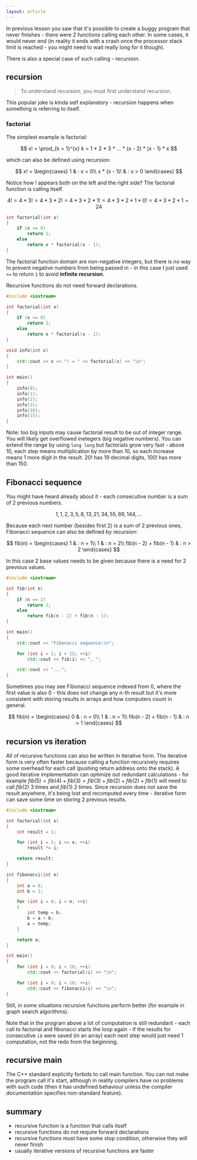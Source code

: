 ```yaml
---
layout: article
---
```


In previous lesson you saw that it's possible to create a buggy program that never finishes - there were 2 functions calling each other. In some cases, it would never end (in reality it ends with a crash once the processor stack limit is reached - you might need to wait really long for it though).

There is also a special case of such calling - recursion.

## recursion

> To understand recursion, you must first understand recursion.

This popular joke is kinda self explanatory - recursion happens when something is referring to itself.

### factorial

The simplest example is factorial:

$$
x! = \prod_{k = 1}^{x} k = 1 * 2 * 3 * ... * (x - 2) * (x - 1) * x
$$

which can also be defined using recursion:

$$
x! =
\begin{cases}
1 & : x = 0\\
x * (x - 1)! & : x > 0
\end{cases}
$$

Notice how $!$ appears both on the left and the right side? The factorial function is calling itself.

$$
4! = 4 * 3! = 4 * 3 * 2! = 4 * 3 * 2 * 1! = 4 * 3 * 2 * 1 * 0! = 4 * 3 * 2 * 1 = 24
$$

```c++
int factorial(int x)
{
    if (x <= 0)
        return 1;
    else
        return x * factorial(x - 1);
}
```

The factorial function domain are non-negative integers, but there is no way to prevent negative numbers from being passed in - in this case I just used `<=` to return `1` to avoid **infinite recursion**.

<div class="note info">
Recursive functions do not need forward declarations.
</div>

```c++
#include <iostream>

int factorial(int x)
{
    if (x <= 0)
        return 1;
    else
        return x * factorial(x - 1);
}

void info(int x)
{
    std::cout << x << "! = " << factorial(x) << "\n";
}

int main()
{
    info(0);
    info(1);
    info(2);
    info(3);
    info(10);
    info(15);
}
```

Note: too big inputs may cause factorial result to be out of integer range. You will likely get overflowed inetegers (big negative numbers). You can extend the range by using `long long` but factorials grow very fast - above 10, each step means multiplication by more than 10, so each increase means 1 more digit in the result. $20!$ has 19 decimal digits, $100!$ has more than 150.

## Fibonacci sequence

You might have heard already about it - each consecutive number is a sum of 2 previous numbers.

$$
1, 1, 2, 3, 5, 8, 13, 21, 34, 55, 89, 144, ... 
$$

Because each next number (besides first 2) is a sum of 2 previous ones, Fibonacci sequence can also be defined by recursion:

$$
fib(n) =
\begin{cases}
1 & : n = 1\\
1 & : n = 2\\
fib(n - 2) + fib(n - 1) & : n > 2
\end{cases}
$$

In this case 2 base values needs to be given because there is a need for 2 previous values.

```c++
#include <iostream>

int fib(int n)
{
    if (n <= 2)
        return 1;
    else
        return fib(n - 2) + fib(n - 1);
}

int main()
{
    std::cout << "Fibonacci sequence:\n";

    for (int i = 1; i < 15; ++i)
        std::cout << fib(i) << ", ";

    std::cout << "...";
}
```

Sometimes you may see Fibonacci sequence indexed from 0, where the first value is also 0 - this does not change any n-th result but it's more consistent with storing results in arrays and how computers count in general.

$$
fib(n) =
\begin{cases}
0 & : n = 0\\
1 & : n = 1\\
fib(n - 2) + fib(n - 1) & : n > 1
\end{cases}
$$

## recursion vs iteration

All of recursive functions can also be written in iterative form. The iterative form is very often faster because calling a function recursively requires some overhead for each call (pushing return address onto the stack). A good iterative implementation can optimize out redundant calculations - for example $fib(5) = fib(4) + fib(3) = fib(3) + fib(2) + fib(2) + fib(1)$ will need to call $fib(2)$ 3 times and $fib(1)$ 2 times. Since recursion does not save the result anywhere, it's being lost and recomputed every time - iterative form can save some time on storing 2 previous results.

```c++
#include <iostream>

int factorial(int x)
{
    int result = 1;

    for (int i = 2; i <= x; ++i)
        result *= i;

    return result;
}

int fibonacci(int n)
{
    int a = 0;
    int b = 1;

    for (int i = 0; i < n; ++i)
    {
        int temp = b;
        b = a + b;
        a = temp;
    }

    return a;
}

int main()
{
    for (int i = 0; i < 10; ++i)
        std::cout << factorial(i) << "\n";

    for (int i = 0; i < 10; ++i)
        std::cout << fibonacci(i) << "\n";
}
```

Still, in some situations recursive functions perform better (for example in graph search algorithms).

Note that in the program above a lot of computation is still redundant - each call to factorial and fibonacci starts the loop again - if the results for consecutive `i`s were saved (in an array) each next step would just need 1 computation, not the redo from the beginning.

## recursive main

The C++ standard explicitly forbids to call main function. You can not make the program call it's start, although in reality compilers have no problems with such code (then it has undefined behaviour unless the compiler documentation specifies non-standard feature).

## summary

- recursive function is a function that calls itself
- recursive functions do not require forward declarations
- recursive functions must have some stop condition, otherwise they will never finish
- usually iterative versions of recursive functions are faster
